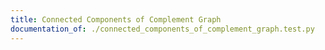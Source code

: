 ```yaml
---
title: Connected Components of Complement Graph
documentation_of: ./connected_components_of_complement_graph.test.py
---
```



